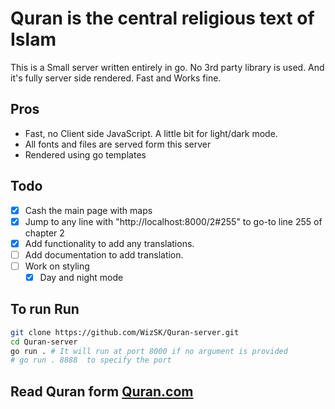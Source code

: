 # Quran is the central religious text of Islam

This is a Small server written entirely in go. No 3rd party library is used. And it's fully server side rendered. Fast and Works fine.

## Pros
- Fast, no Client side JavaScript. A little bit for light/dark mode.
- All fonts and files are served form this server
- Rendered using go templates

## Todo
- [x] Cash the main page with maps
- [x] Jump to any line with "http://localhost:8000/2#255" to go-to line 255 of chapter 2
- [x] Add functionality to add any translations.
- [ ] Add documentation to add translation.
- [ ] Work on styling
    - [x] Day and night mode

## To run Run
```bash
git clone https://github.com/WizSK/Quran-server.git
cd Quran-server
go run . # It will run at port 8000 if no argument is provided
# go run . 8888  to specify the port
```

## Read Quran form [Quran.com](https://quran.com/)
